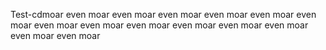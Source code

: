 Test-cdmoar
even moar
even moar
even moar
even moar
even moar
even moar
even moar
even moar
even moar
even moar
even moar
even moar
even moar
even moar
